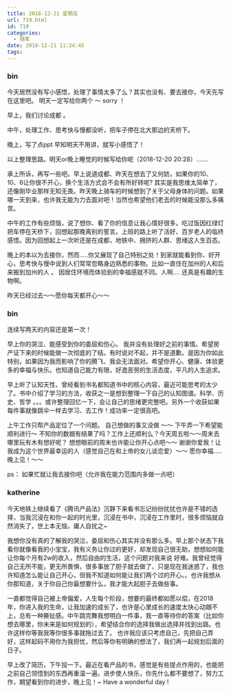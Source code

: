```yaml
---
title: 2018-12-21 星期五
url: 719.html
id: 719
categories:
  - 随笔
date: 2018-12-21 11:24:45
tags:
---
```


### bin

今天居然没有写小感悟，处理了事情太多了么？其实也没有、要去接你，今天先写在这里吧。 明天一定写给你两个 ～ sorry ！

早上，我们讨论成都 。 

中午，处理工作、思考快与慢都没听，把车子停在北大那边的天桥下。

晚上，写了点ppt 早知明天不用讲，就写小感悟了！

以上整理思路。明天or晚上睡觉的时候写给你呢（2018-12-20 20:28）…….

承上所诉，再写一些吧。早上说道成都、昨天在想去了又何妨，如果你的10、10、6让你很不开心，换个生活方式会不会有所好转呢? 其实是我思维太简单了，还像刚毕业那样无知无畏。昨天晚上骑车的时候想到了关于父母身体的问题。如果哪一天到来，也许我无能为力去面对吧！当然也希望他们老去的时候能没那么多痛苦。

中午的工作有些烦恼，说了想你、看了你的信息让我心情好很多。吃过饭因红绿灯把车停在天桥下，回想起那晚离别的誓言。上班的路上听了活好、百岁老人的临终感悟。因为回想起上一次听还是在成都，地铁中、拥挤的人群、思绪这人生百态。

晚上的本以为去接你，然而…..你又展现了自己特别之处！到家就能看到你、好开心，思考快与慢中说到人们常常忽略身边熟悉的事物。比如一直住在加州的人和后来搬到加州的人 。 因居住环境而体验到的幸福感就不同。人啊…. 还真是有趣的生物啊。

昨天已经过去～～愿你每天都开心～～

### bin

连续写两天的内容还是第一次！

早上你的哭泣、能感受到你的委屈和伤心。 我并没有处理好之前的事情。希望房产证下来的时候能做一次彻底的了结。有时说对不起，并不是道歉。是因为你如此特别，如果因为我而影响了你的腾飞、我会无法面对。希望你开心、健康、体验更多的幸福与快乐。也知道自己能力有限，好逸恶劳的生活态度，平凡的人生追求。

早上听了认知天性、曾经看到书名都知道书中的核心内容，最近可能思考的太少了。书中介绍了学习的方法，收获之一是想到整理一下自己的认知图谱。科学、历史、哲学 。。。或许整理回忆一下，会让自己的思绪更完整吧。另外一个收获如果每件事就像跳伞一样去学习、去工作！成功率一定很高吧。

上午工作只帮产品定位了一个问题。 自己想做的事又没做 ～～ 下午弄一下希望能顺利进行～ 不知你的数据有结果了吗？工作上还顺利么？今天周五啦～～周末去哪里玩有木有想好呢？ 想想眼前的周末也许能让你开心点吧～～ 谢谢你爱我！让我成为这个世界最幸运的人（感觉自己在和上帝的女儿谈恋爱）～～ 愿你幸福….. 晚上见！～～ 

ps： 如果忙就让我去接你吧（允许我在能力范围内多做一点吧） 

### katherine

今天地铁上继续看了《腾讯产品法》沉静下来看书忘记纷纷扰扰也许是不错的选择，当我沉浸在和你一起的时光里，沉浸在书中，沉浸在工作里时，很多烦恼就自然消失了，世上本无恼，庸人自扰之~

我想你没有真的了解我的哭泣，委屈和伤心其实并没有那么多。早上那个状态下我看你就像看我的小宝宝，我有义务让你过的更好，却发现自己很无助，想想如何能让你每个月有2w的收入，然后自由的生活，这个问题对我来说 好难。我曾经觉得自己无所不能，更无所畏惧，很多事放了胆子就去做了，只是现在我迷惑了，我也许知道怎么能让自己开心，但我不知道如何能让我们两个过的开心。。也许我想从你那知道，关于你自己你最想要什么，我才能大起胆子去做些事。

一直都觉得自己被上帝偏爱，人生每个阶段，想要的最终都如愿以偿，在2018年，你进入我的生命，让我加速的成长了，也许是心里成长的速度太快心动跟不上，总有一种撕扯感。中午跳完舞我想明白一件事，我一直等待你的答案（比如你想去哪里，你未来是如何规划的），希望结合你的选择我做出选择并找到出路。也许这样你等我我等你很多事就拖过去了。 也许我应该只考虑自己，先把自己弄好，这样起码不用你为我担忧，然后等你有明确的想法了，我们再一起规划后面的日子。

早上改了简历，下午投一下。最近在看产品的书，感觉是有些提点作用的，也能把之前自己领悟到的东西再重温一遍。进步使人快乐，你先什么都不要想了，努力工作，期望看到你的进步，晚上见！~ Have a wonderful day !